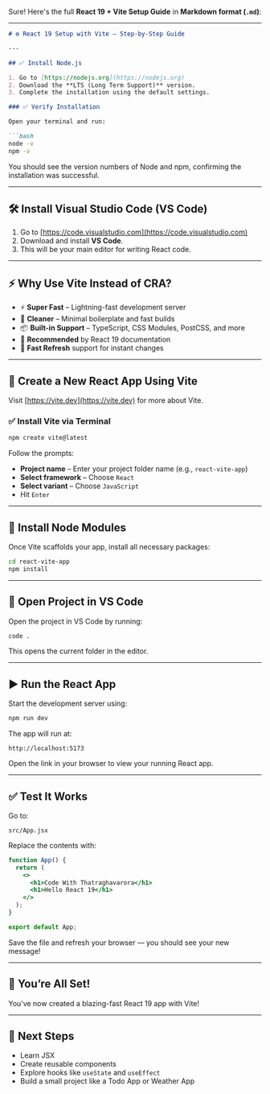 Sure! Here's the full **React 19 + Vite Setup Guide** in **Markdown format (`.md`)**:

---

````md
# ⚙️ React 19 Setup with Vite – Step-by-Step Guide

---

## ✅ Install Node.js

1. Go to [https://nodejs.org](https://nodejs.org)
2. Download the **LTS (Long Term Support)** version.
3. Complete the installation using the default settings.

### ✅ Verify Installation

Open your terminal and run:

```bash
node -v
npm -v
````

You should see the version numbers of Node and npm, confirming the installation was successful.

---

## 🛠️ Install Visual Studio Code (VS Code)

1. Go to [https://code.visualstudio.com](https://code.visualstudio.com)
2. Download and install **VS Code**.
3. This will be your main editor for writing React code.

---

## ⚡ Why Use Vite Instead of CRA?

* ⚡ **Super Fast** – Lightning-fast development server
* 🧼 **Cleaner** – Minimal boilerplate and fast builds
* 📦 **Built-in Support** – TypeScript, CSS Modules, PostCSS, and more
* 📘 **Recommended** by React 19 documentation
* 🔁 **Fast Refresh** support for instant changes

---

## 🚀 Create a New React App Using Vite

Visit [https://vite.dev](https://vite.dev) for more about Vite.

### ✅ Install Vite via Terminal

```bash
npm create vite@latest
```

Follow the prompts:

* **Project name** – Enter your project folder name (e.g., `react-vite-app`)
* **Select framework** – Choose `React`
* **Select variant** – Choose `JavaScript`
* Hit `Enter`

---

## 📂 Install Node Modules

Once Vite scaffolds your app, install all necessary packages:

```bash
cd react-vite-app
npm install
```

---

## 🧠 Open Project in VS Code

Open the project in VS Code by running:

```bash
code .
```

This opens the current folder in the editor.

---

## ▶️ Run the React App

Start the development server using:

```bash
npm run dev
```

The app will run at:

```
http://localhost:5173
```

Open the link in your browser to view your running React app.

---

## ✅ Test It Works

Go to:

```
src/App.jsx
```

Replace the contents with:

```jsx
function App() {
  return (
    <>
      <h1>Code With Thatraghavarora</h1>
      <h1>Hello React 19</h1>
    </>
  );
}

export default App;
```

Save the file and refresh your browser — you should see your new message!

---

## 🎉 You’re All Set!

You’ve now created a blazing-fast React 19 app with Vite!

---

## 📌 Next Steps

* Learn JSX
* Create reusable components
* Explore hooks like `useState` and `useEffect`
* Build a small project like a Todo App or Weather App

